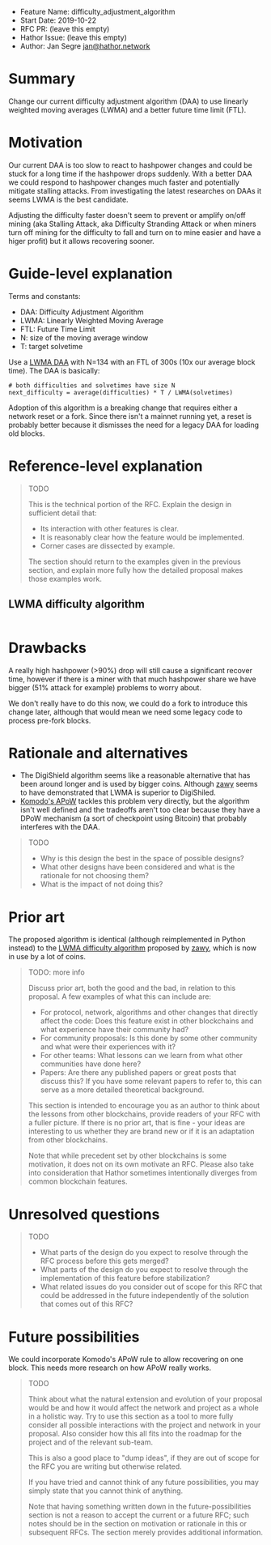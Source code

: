 - Feature Name: difficulty_adjustment_algorithm
- Start Date: 2019-10-22
- RFC PR: (leave this empty)
- Hathor Issue: (leave this empty)
- Author: Jan Segre <jan@hathor.network>

# Summary
[summary]: #summary

Change our current difficulty adjustment algorithm (DAA) to use linearly
weighted moving averages (LWMA) and a better future time limit (FTL).

# Motivation
[motivation]: #motivation

Our current DAA is too slow to react to hashpower changes and could be stuck for
a long time if the hashpower drops suddenly. With a better DAA we could respond
to hashpower changes much faster and potentially mitigate stalling attacks. From
investigating the latest researches on DAAs it seems LWMA is the best candidate.

Adjusting the difficulty faster doesn't seem to prevent or amplify on/off mining
(aka Stalling Attack, aka Difficulty Stranding Attack or when miners turn off
mining for the difficulty to fall and turn on to mine easier and have a higer
profit) but it allows recovering sooner.

# Guide-level explanation
[guide-level-explanation]: #guide-level-explanation

Terms and constants:

- DAA: Difficulty Adjustment Algorithm
- LWMA: Linearly Weighted Moving Average
- FTL: Future Time Limit
- N: size of the moving average window
- T: target solvetime

Use a [LWMA DAA][lwma-difficulty-algorithm] with N=134 with an FTL of 300s (10x
our average block time). The DAA is basically:

```
# both difficulties and solvetimes have size N
next_difficulty = average(difficulties) * T / LWMA(solvetimes)
```

Adoption of this algorithm is a breaking change that requires either a network
reset or a fork. Since there isn't a mainnet running yet, a reset is probably
better because it dismisses the need for a legacy DAA for loading old blocks.

# Reference-level explanation
[reference-level-explanation]: #reference-level-explanation

> TODO
>
> This is the technical portion of the RFC. Explain the design in sufficient
> detail that:
>
> - Its interaction with other features is clear.
> - It is reasonably clear how the feature would be implemented.
> - Corner cases are dissected by example.
>
> The section should return to the examples given in the previous section, and
> explain more fully how the detailed proposal makes those examples work.

## LWMA difficulty algorithm
[lwma-difficulty-algorithm]: #lwma-difficulty-algorithm

```python

```

# Drawbacks
[drawbacks]: #drawbacks

A really high hashpower (>90%) drop will still cause a significant recover time,
however if there is a miner with that much hashpower share we have bigger (51%
attack for example) problems to worry about.

We don't really have to do this now, we could do a fork to introduce this change
later, although that would mean we need some legacy code to process pre-fork
blocks.

# Rationale and alternatives
[rationale-and-alternatives]: #rationale-and-alternatives

- The DigiShield algorithm seems like a reasonable alternative that has been
  around longer and is used by bigger coins. Although [zawy][zawy] seems to have
  demonstrated that LWMA is superior to DigiShiled.
- [Komodo's APoW][komodo_apow] tackles this problem very directly, but the
  algorithm isn't well defined and the tradeoffs aren't too clear because they
  have a DPoW mechanism (a sort of checkpoint using Bitcoin) that probably
  interferes with the DAA.

[komodo_apow]: https://komodoplatform.com/adaptive-proof-of-work/

> TODO
>
> - Why is this design the best in the space of possible designs?
> - What other designs have been considered and what is the rationale for not
>   choosing them?
> - What is the impact of not doing this?

# Prior art
[prior-art]: #prior-art

The proposed algorithm is identical (although reimplemented in Python instead)
to the [LWMA difficulty algorithm][lwma_daa] proposed by [zawy][zawy], which is
now in use by a lot of coins.

[zawy]: https://github.com/zawy12
[lwma_daa]: https://github.com/zawy12/difficulty-algorithms/issues/3

> TODO: more info
>
> Discuss prior art, both the good and the bad, in relation to this proposal.
> A few examples of what this can include are:
>
> - For protocol, network, algorithms and other changes that directly affect the
>   code: Does this feature exist in other blockchains and what experience have
>   their community had?
> - For community proposals: Is this done by some other community and what were
>   their experiences with it?
> - For other teams: What lessons can we learn from what other communities have
>   done here?
> - Papers: Are there any published papers or great posts that discuss this? If
>   you have some relevant papers to refer to, this can serve as a more detailed
>   theoretical background.
>
> This section is intended to encourage you as an author to think about the
> lessons from other blockchains, provide readers of your RFC with a fuller
> picture. If there is no prior art, that is fine - your ideas are interesting to
> us whether they are brand new or if it is an adaptation from other blockchains.
>
> Note that while precedent set by other blockchains is some motivation, it does
> not on its own motivate an RFC. Please also take into consideration that Hathor
> sometimes intentionally diverges from common blockchain features.

# Unresolved questions
[unresolved-questions]: #unresolved-questions

> TODO
>
> - What parts of the design do you expect to resolve through the RFC process
>   before this gets merged?
> - What parts of the design do you expect to resolve through the implementation
>   of this feature before stabilization?
> - What related issues do you consider out of scope for this RFC that could be
>   addressed in the future independently of the solution that comes out of this
>   RFC?

# Future possibilities
[future-possibilities]: #future-possibilities

We could incorporate Komodo's APoW rule to allow recovering on one block. This
needs more research on how APoW really works.

> TODO
>
> Think about what the natural extension and evolution of your proposal would be
> and how it would affect the network and project as a whole in a holistic way.
> Try to use this section as a tool to more fully consider all possible
> interactions with the project and network in your proposal. Also consider how
> this all fits into the roadmap for the project and of the relevant sub-team.
>
> This is also a good place to "dump ideas", if they are out of scope for the
> RFC you are writing but otherwise related.
>
> If you have tried and cannot think of any future possibilities,
> you may simply state that you cannot think of anything.
>
> Note that having something written down in the future-possibilities section
> is not a reason to accept the current or a future RFC; such notes should be
> in the section on motivation or rationale in this or subsequent RFCs.
> The section merely provides additional information.
